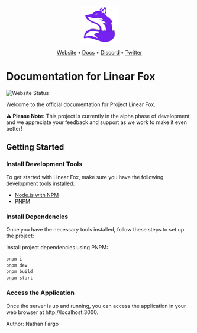 <p align="center"><img src="public/512.webp" style="text-align: center;" alt="Linear Fox Logo" width="100"></p>

<div align="center">
  <a href="https://linearfox.com">Website</a> •
  <a href="https://docs.linearfox.com">Docs</a> •
  <a href="https://discord.linearfox.com/">Discord</a> •
  <a href="https://twitter.com/linear_fox">Twitter</a>
</div>

# Documentation for Linear Fox

![Website Status](https://img.shields.io/website?url=https://linearfox.com)

Welcome to the official documentation for Project Linear Fox.

**⚠️ Please Note:** This project is currently in the alpha phase of development, and we appreciate your feedback and support as we work to make it even better!

## Getting Started

### Install Development Tools

To get started with Linear Fox, make sure you have the following development tools installed:

- [Node.js with NPM](https://nodejs.org/en/download/package-manager/)
- [PNPM](https://pnpm.io/installation)

### Install Dependencies

Once you have the necessary tools installed, follow these steps to set up the project:

Install project dependencies using PNPM:

```bash
pnpm i
pnpm dev
pnpm build
pnpm start
```

### Access the Application

Once the server is up and running, you can access the application in your web browser at http://localhost:3000.

Author: Nathan Fargo
